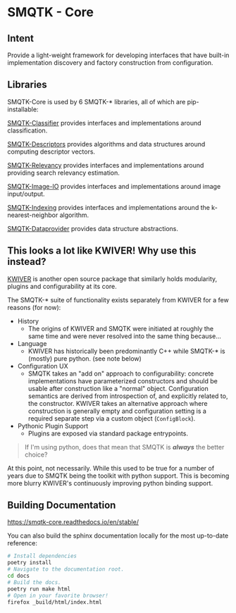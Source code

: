 # SMQTK - Core

## Intent
Provide a light-weight framework for developing interfaces that have built-in
implementation discovery and factory construction from configuration.

## Libraries

SMQTK-Core is used by 6 SMQTK-* libraries, all of which are pip-installable:

[SMQTK-Classifier](https://github.com/Kitware/SMQTK-Classifier) provides interfaces and implementations around classification.

[SMQTK-Descriptors](https://github.com/Kitware/SMQTK-Descriptors) provides algorithms and data structures around computing descriptor vectors.

[SMQTK-Relevancy](https://github.com/Kitware/SMQTK-Relevancy) provides interfaces and implementations around providing search relevancy estimation.

[SMQTK-Image-IO](https://github.com/Kitware/SMQTK-Image-IO) provides interfaces and implementations around image input/output.

[SMQTK-Indexing](https://github.com/Kitware/SMQTK-Indexing) provides interfaces and implementations around the k-nearest-neighbor algorithm.

[SMQTK-Dataprovider](https://github.com/Kitware/SMQTK-Dataprovider) provides data structure abstractions.

## This looks a lot like KWIVER! Why use this instead?
[KWIVER](https://github.com/kitware/kwiver) is another open source package that
similarly holds modularity, plugins and configurability at its core.

The SMQTK-* suite of functionality exists separately from KWIVER for a few
reasons (for now):
* History
  * The origins of KWIVER and SMQTK were initiated at roughly the same
    time and were never resolved into the same thing because...
* Language
  * KWIVER has historically been predominantly C++ while SMQTK-* is (mostly)
    pure python. (see note below)
* Configuration UX
  * SMQTK takes an "add on" approach to configurability: concrete
    implementations have parameterized constructors and should be usable after
    construction like a "normal" object.
    Configuration semantics are derived from introspection of, and explicitly
    related to, the constructor.
    KWIVER takes an alternative approach where construction is generally empty
    and configuration setting is a required separate step via a custom object
    (`ConfigBlock`).
* Pythonic Plugin Support
  * Plugins are exposed via standard package entrypoints.

> If I'm using python, does that mean that SMQTK is __*always*__ the better
> choice?

At this point, not necessarily.
While this used to be true for a number of years due to SMQTK being the toolkit
with python support.
This is becoming more blurry KWIVER's continuously improving python binding
support.

## Building Documentation
https://smqtk-core.readthedocs.io/en/stable/

You can also build the sphinx documentation locally for the most up-to-date
reference:
```bash
# Install dependencies
poetry install
# Navigate to the documentation root.
cd docs
# Build the docs.
poetry run make html
# Open in your favorite browser!
firefox _build/html/index.html
```
